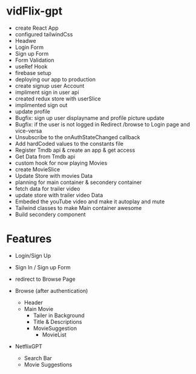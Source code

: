 # vidFlix-gpt

- create React App
- configured tailwindCss
- Headwe
- Login Form
- Sign up Form
- Form Validation
- useRef Hook
- firebase setup
- deploying our app to production
- create signup user Account
- impliment sign in user api
- created redux store with userSlice
- implimented sign out
- update profile
- Bugfix: sign up user displayname and profile picture update
- Bugfix: if the user is not logged in Redirect /browse to Login page and vice-versa
- Unsubscribe to the onAuthStateChanged callback
- Add hardCoded values to the constants file
- Register Tmdb api & create an app & get access 
- Get Data from Tmdb api
- custom hook for now playing Movies
- create MovieSlice
- Update Store with movies Data
- planning for main container & secondery container
- fetch data for trailer video
- update store with trailer video Data 
- Embeded the youTube video and make it autoplay and mute 
- Tailwind classes to make Main container awesome
- Build secondery component

# Features

- Login/Sign Up
- Sign In / Sign up Form
- redirect to Browse Page
- Browse (after authentication)

  - Header
  - Main Movie
    - Tailer in Background
    - Title & Descriptions
    - MovieSuggestion
      - MovieList  

- NetflixGPT
  - Search Bar
  - Movie Suggestions
